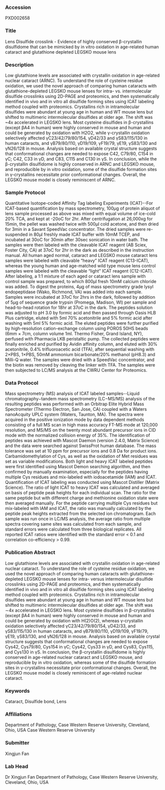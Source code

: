 ### Accession
PXD002658

### Title
Lens Disulfide crosslink -  Evidence of highly conserved β-crystallin disulfidome that can be mimicked by in vitro oxidation in age-related human cataract and glutathione depleted LEGSKO mouse lens

### Description
Low glutathione levels are associated with crystallin oxidation in age-related nuclear cataract (ARNC). To understand the role of cysteine residue oxidation, we used the novel approach of comparing human cataracts with glutathione-depleted LEGSKO mouse lenses for intra- vs. intermolecular disulfide crosslinks using 2D-PAGE and proteomics, and then systematically identified in vivo and in vitro all disulfide forming sites using ICAT labeling method coupled with proteomics. Crystallins rich in intramolecular disulfides were abundant at young age in human and WT mouse lens but shifted to multimeric intermolecular disulfides at older age. The shift was ~4x accelerated in LEGSKO lens. Most cysteine disulfides in β-crystallins (except βA4 in human) were highly conserved in mouse and human and could be generated by oxidation with H2O2, while γ-crystallin oxidation selectively affected γC23/42/79/80/154, γD42/33 and γS83/115/130 in human cataracts, and γB79/80/110, γD19/109, γF19/79, γE19, γS83/130 and γN26/128 in mouse.  Analysis based on available crystal structure suggests that conformational changes are needed to expose C42, C79/80, C154 in γC; C42, C33 in γD, and C83, C115 and C130 in γS. In conclusion, while the β-crystallin disulfidome is highly conserved in ARNC and LEGSKO mouse, and reproducible by in vitro oxidation, some of the disulfide formation sites in γ-crystallins necessitate prior conformational changes. Overall, the LEGSKO mouse model is closely reminiscent of ARNC.

### Sample Protocol
Quantitative Isotope-coded Affinity Tag labeling Experiments (ICAT)--For ICAT-based quantification by mass spectrometry, 100μg of protein aliquot of lens sample processed as above was mixed with equal volume of ice-cold 20% TCA, and kept at -20oC for 2hr. After centrifugation at 26,000xg for 15min, the pellet was washed twice with 500μl cold acetone, and then dried for 3min in a Savant SpeedVac concentrator. The dried samples were re-suspended in 80μl freshly made ICAT buffer with 10mM TCEP, and incubated at 30oC for 30min after 30sec sonication in water bath. The samples were then labeled with the cleavable ICAT reagent (AB Sciex, Foster City, CA) at 37oC for 2hr in the dark as described in the instruction manual. All human aged normal, cataract and LEGSKO mouse cataract lens samples were labeled with cleavable “heavy” ICAT reagent (C13-ICAT), whereas the young human and age-matched wild type mouse lens control samples were labeled with the cleavable “light” ICAT reagent (C12-ICAT). After labeling, a 1:1 mixture of each aged or cataract lens sample with control sample was prepared, to which 800μl fresh 10mM calcium chloride was added. To digest the proteins, 4μg of mass spectrometry grade lysyl endopeptidase (Wako, Richmond, VA) was added into each sample. Samples were incubated at 37oC for 2hrs in the dark, followed by addition of 5μg of sequence grade trypsin (Promega, Madison, WI) per sample and head-to-head rotation for 18hr at 37oC in the dark.  The peptides solution was adjusted to pH 3.0 by formic acid and then passed through Oasis HLB Plus cartridge, eluted with 5ml 70% acetonitrile and 5% formic acid after washing with 5ml 5% formic acid. The eluted peptides were further purified by high-resolution cation-exchange column using POROS 50HS beads (6mm × 7cm, column volume 1ml. Thermo Fisher, Grand Island, NY), perfused with Pharmacia LKB peristaltic pump. The collected peptides were finally enriched and purified by Avidin affinity column, and eluted with 30% acetonitrile, 0.4% trifluoroacetic acid (TFA), after sequential washing with 2×PBS, 1×PBS, 50mM ammonium bicarbonate/20% methanol (pH8.3) and Milli-Q water. The samples were dried with a SpeedVac concentrator, and the biotin was removed by cleaving the linker with TFA. The samples were then subjected to LC/MS analysis at the CWRU Center for Proteomics.

### Data Protocol
Mass spectrometry (MS) analysis of ICAT labeled samples--Liquid chromatography−tandem mass spectrometry (LC−MS/MS) analysis of the resulting peptides was performed with an Orbitrap Elite Hybrid Mass Spectrometer (Thermo Electron, San Jose, CA) coupled with a Waters nanoAcquity UPLC system (Waters, Taunton, MA). The spectra were acquired in the positive ionization mode by data dependent methods consisting of a full MS scan in high mass accuracy FT-MS mode at 120,000 resolution, and MS/MS on the twenty most abundant precursor ions in CID mode with the normalized collision energy of 35%. The identification of peptides was achieved with Mascot Daemon (version 2.4.0, Matrix Science) and the data were searched against SwissProt human database. The mass tolerance was set at 10 ppm for precursor ions and 0.8 Da for product ions. Carbamidomethylation of Cys, as well as the oxidation of Met residues was set as variable modifications. Both light and heavy ICAT labeled peptides were first identified using Mascot Demon searching algorithm, and then confirmed by manually examination, especially for the peptides having multiple Cys residues and mix-labeled with iodoacetamide (IAM) and ICAT. Quantification of ICAT labeling was conducted using Mascot Distiller (Matrix Science). The ratio of light ICAT to heavy ICAT was calculated and averaged on basis of peptide peak heights for each individual scan. The ratio for the same peptide but with different charge and methionine oxidation state were then averaged manually. For the peptide carrying multiple Cys residues but mix-labeled with IAM and ICAT, the ratio was manually calculated by the peptide peak heights extracted from the selected ion chromatogram. Each sample was run once in LC/MS analysis, the average ratio from multiple spectra covering same sites was calculated from each sample, and standard errors were calculated from three biological replicates. All reported ICAT ratios were identified with the standard error < 0.1 and correlation co-efficiency > 0.99.

### Publication Abstract
Low glutathione levels are associated with crystallin oxidation in age-related nuclear cataract. To understand the role of cysteine residue oxidation, we used the novel approach of comparing human cataracts with glutathione-depleted LEGSKO mouse lenses for intra- versus intermolecular disulfide crosslinks using 2D-PAGE and proteomics, and then systematically identified in vivo and in vitro all disulfide forming sites using ICAT labeling method coupled with proteomics. Crystallins rich in intramolecular disulfides were abundant at young age in human and WT mouse lens but shifted to multimeric intermolecular disulfides at older age. The shift was &#x223c;4x accelerated in LEGSKO lens. Most cysteine disulfides in &#x3b2;-crystallins (except &#x3b2;A4 in human) were highly conserved in mouse and human and could be generated by oxidation with H(2)O(2), whereas &#x3b3;-crystallin oxidation selectively affected &#x3b3;C23/42/79/80/154, &#x3b3;D42/33, and &#x3b3;S83/115/130 in human cataracts, and &#x3b3;B79/80/110, &#x3b3;D19/109, &#x3b3;F19/79, &#x3b3;E19, &#x3b3;S83/130, and &#x3b3;N26/128 in mouse. Analysis based on available crystal structure suggests that conformational changes are needed to expose Cys42, Cys79/80, Cys154 in &#x3b3;C; Cys42, Cys33 in &#x3b3;D, and Cys83, Cys115, and Cys130 in &#x3b3;S. In conclusion, the &#x3b2;-crystallin disulfidome is highly conserved in age-related nuclear cataract and LEGSKO mouse, and reproducible by in vitro oxidation, whereas some of the disulfide formation sites in &#x3b3;-crystallins necessitate prior conformational changes. Overall, the LEGSKO mouse model is closely reminiscent of age-related nuclear cataract.

### Keywords
Cataract, Disulfide bond, Lens

### Affiliations
Department of Pathology, Case Western Reserve University, Cleveland, Ohio, USA
Case Western Reserve University

### Submitter
Xingjun Fan

### Lab Head
Dr Xingjun Fan
Department of Pathology, Case Western Reserve University, Cleveland, Ohio, USA


